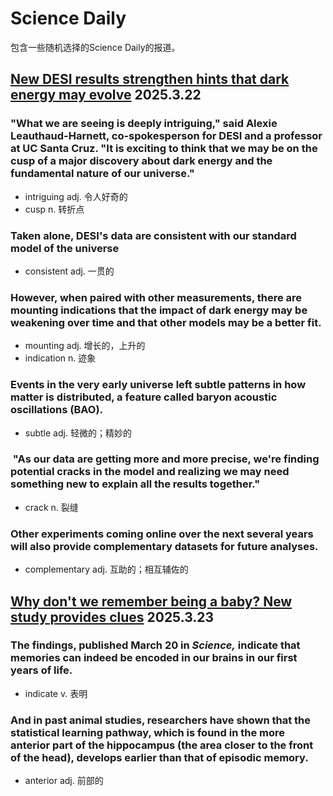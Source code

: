 # Science Daily

包含一些随机选择的Science Daily的报道。

## [New DESI results strengthen hints that dark energy may evolve](https://www.sciencedaily.com/releases/2025/03/250320214311.htm) 2025.3.22

### "What we are seeing is deeply intriguing," said Alexie Leauthaud-Harnett, co-spokesperson for DESI and a professor at UC Santa Cruz. "It is exciting to think that we may be on the cusp of a major discovery about dark energy and the fundamental nature of our universe."

- intriguing adj. 令人好奇的
- cusp n. 转折点

### Taken alone, DESI's data are consistent with our standard model of the universe

- consistent adj. 一贯的

### However, when paired with other measurements, there are mounting indications that the impact of dark energy may be weakening over time and that other models may be a better fit.

- mounting adj. 增长的，上升的
- indication n. 迹象

### Events in the very early universe left subtle patterns in how matter is distributed, a feature called baryon acoustic oscillations (BAO).

- subtle adj. 轻微的；精妙的

###  "As our data are getting more and more precise, we're finding potential cracks in the model and realizing we may need something new to explain all the results together."

- crack n. 裂缝

### Other experiments coming online over the next several years will also provide complementary datasets for future analyses.

- complementary adj. 互助的；相互辅佐的



## [Why don't we remember being a baby? New study provides clues](https://www.sciencedaily.com/releases/2025/03/250320144619.htm) 2025.3.23

### The findings, published March 20 in _Science,_ indicate that memories can indeed be encoded in our brains in our first years of life.

- indicate v. 表明

### And in past animal studies, researchers have shown that the statistical learning pathway, which is found in the more anterior part of the hippocampus (the area closer to the front of the head), develops earlier than that of episodic memory.

- anterior adj. 前部的
